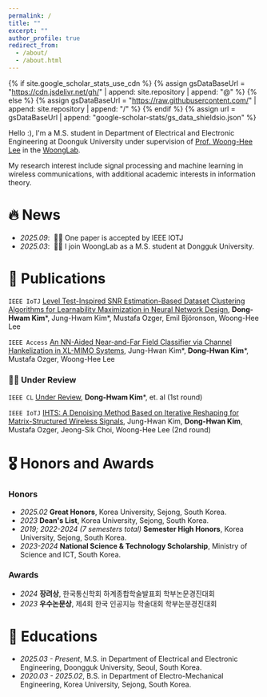 ```yaml
---
permalink: /
title: ""
excerpt: ""
author_profile: true
redirect_from: 
  - /about/
  - /about.html
---
```


{% if site.google_scholar_stats_use_cdn %}
{% assign gsDataBaseUrl = "https://cdn.jsdelivr.net/gh/" | append: site.repository | append: "@" %}
{% else %}
{% assign gsDataBaseUrl = "https://raw.githubusercontent.com/" | append: site.repository | append: "/" %}
{% endif %}
{% assign url = gsDataBaseUrl | append: "google-scholar-stats/gs_data_shieldsio.json" %}

<span class='anchor' id='about-me'></span>

Hello :), I'm a M.S. student in Department of Electrical and Electronic Engineering at Doonguk University under supervision of [Prof. Woong-Hee Lee](https://scholar.google.co.kr/citations?user=45Y7T0UAAAAJ&hl=ko&oi=ao) in the [WoongLab](https://sites.google.com/view/woonglab/home).

My research interest include signal processing and machine learning in wireless communications, with additional academic interests in information theory.


# 🔥 News
- *2025.09*: &nbsp;🎉🎉 One paper is accepted by IEEE IOTJ
- *2025.03*: &nbsp;🎉🎉 I join WoongLab as a M.S. student at Dongguk University.

# 📝 Publications 

 `IEEE IoTJ` [Level Test-Inspired SNR Estimation-Based Dataset Clustering Algorithms for Learnability Maximization in Neural Network Design](https://arxiv.org/abs/2312.11947), **Dong-Hwam Kim***, Jung-Hwam Kim*, Mustafa Ozger, Emil Björonson, Woong-Hee Lee

``IEEE Access`` [An NN-Aided Near-and-Far Field Classifier via Channel Hankelization in XL-MIMO Systems](), Jung-Hwan Kim*, **Dong-Hwan Kim***, Mustafa Ozger, Woong-Hee Lee

### 🤦‍♂️ Under Review

`IEEE CL` [Under Review](), **Dong-Hwam Kim***, et. al (1st round)

`IEEE IoTJ` [IHTS: A Denoising Method Based on Iterative Reshaping for Matrix-Structured Wireless Signals](), Jung-Hwan Kim, **Dong-Hwan Kim**, Mustafa Ozger, Jeong-Sik Choi, Woong-Hee Lee (2nd round)


# 🎖 Honors and Awards

### Honors
- *2025.02* **Great Honors**, Korea University, Sejong, South Korea.
- *2023* **Dean's List**, Korea University, Sejong, South Korea.
- *2019; 2022-2024 (7 semesters total)* **Semester High Honors**, Korea University, Sejong, South Korea.
- *2023-2024* **National Science & Technology Scholarship**, Ministry of Science and ICT, South Korea.

### Awards
- *2024* **장려상**, 한국통신학회 하계종합학술발표회 학부논문경진대회
- *2023* **우수논문상**, 제4회 한국 인공지능 학술대회 학부논문경진대회

# 📖 Educations
- *2025.03 - Present*, M.S. in Department of Electrical and Electronic Engineering, Doongguk University, Seoul, South Korea.
- *2020.03 - 2025.02*, B.S. in Department of Electro-Mechanical Engineering, Korea University, Sejong, South Korea.

<!-- # 💬 Invited Talks
- *2021.06*, Lorem ipsum dolor sit amet, consectetur adipiscing elit. Vivamus ornare aliquet ipsum, ac tempus justo dapibus sit amet. 
- *2021.03*, Lorem ipsum dolor sit amet, consectetur adipiscing elit. Vivamus ornare aliquet ipsum, ac tempus justo dapibus sit amet.  \| [\[video\]](https://github.com/)

# 💻 Internships
- *2019.05 - 2020.02*, [Lorem](https://github.com/), China. -->